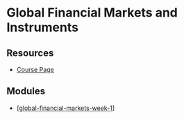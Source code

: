 Global Financial Markets and Instruments
===

Resources
---


- [Course Page][1]

<!-- Links -->
[1]:
https://www.coursera.org/learn/global-financial-markets-instruments?specialization=investment-portolio-management


Modules
---

- [[global-financial-markets-week-1]]

[//begin]: # "Autogenerated link references for markdown compatibility"
[global-financial-markets-week-1]: week-1/global-financial-markets-week-1.md "Global Financial Markets Week 1"
[//end]: # "Autogenerated link references"